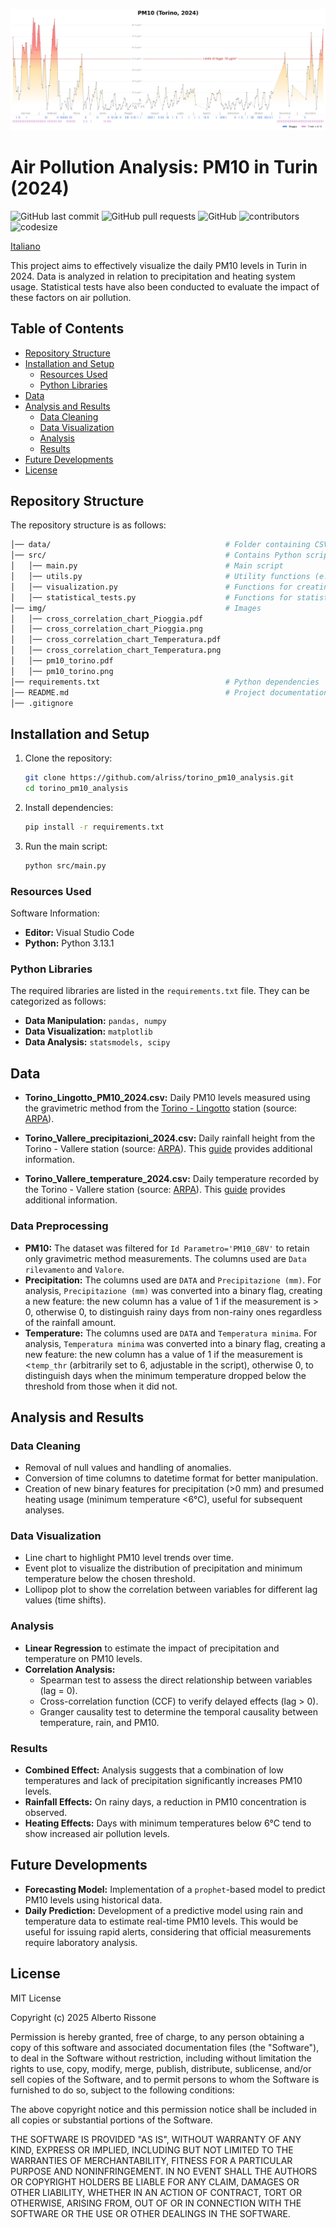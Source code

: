 ![](img/pm10_torino.png)

# Air Pollution Analysis: PM10 in Turin (2024)
![GitHub last commit](https://img.shields.io/github/last-commit/alriss/torino_pm10_analysis)
![GitHub pull requests](https://img.shields.io/github/issues-pr/alriss/torino_pm10_analysis)
![GitHub](https://img.shields.io/github/license/alriss/torino_pm10_analysis)
![contributors](https://img.shields.io/github/contributors/alriss/torino_pm10_analysis)
![codesize](https://img.shields.io/github/languages/code-size/alriss/torino_pm10_analysis)

[Italiano](README-ID.md)

This project aims to effectively visualize the daily PM10 levels in Turin in 2024. Data is analyzed in relation to precipitation and heating system usage. Statistical tests have also been conducted to evaluate the impact of these factors on air pollution.

## Table of Contents

- [Repository Structure](#repository-structure)
- [Installation and Setup](#installation-and-setup)
   - [Resources Used](#resources-used)
   - [Python Libraries](#python-libraries)
- [Data](#data)
- [Analysis and Results](#analysis-and-results)
   - [Data Cleaning](#data-cleaning)
   - [Data Visualization](#data-visualization)
   - [Analysis](#analysis)
   - [Results](#results)
- [Future Developments](#future-developments)
- [License](#license)

## Repository Structure
The repository structure is as follows:

```bash
│── data/                                       # Folder containing CSV files
│── src/                                        # Contains Python scripts
│   │── main.py                                 # Main script
│   │── utils.py                                # Utility functions (e.g., data loading and cleaning)
│   │── visualization.py                        # Functions for creating charts
│   │── statistical_tests.py                    # Functions for statistical tests and models
│── img/                                        # Images
│   │── cross_correlation_chart_Pioggia.pdf                
│   │── cross_correlation_chart_Pioggia.png                
│   │── cross_correlation_chart_Temperatura.pdf            
│   │── cross_correlation_chart_Temperatura.png            
│   │── pm10_torino.pdf                
│   │── pm10_torino.png                
│── requirements.txt                            # Python dependencies
│── README.md                                   # Project documentation
│── .gitignore                 
```

## Installation and Setup
1. Clone the repository:
   ```bash
   git clone https://github.com/alriss/torino_pm10_analysis.git
   cd torino_pm10_analysis
   ```
2. Install dependencies:
   ```bash
   pip install -r requirements.txt
   ```
3. Run the main script:
   ```bash
   python src/main.py
   ```

### Resources Used
Software Information:
- **Editor:** Visual Studio Code
- **Python:** Python 3.13.1

### Python Libraries
The required libraries are listed in the `requirements.txt` file. They can be categorized as follows:
- **Data Manipulation:** `pandas, numpy`
- **Data Visualization:** `matplotlib`
- **Data Analysis:** `statsmodels, scipy`

## Data

- **Torino_Lingotto_PM10_2024.csv:** Daily PM10 levels measured using the gravimetric method from the [Torino - Lingotto](https://webgis.arpa.piemonte.it/secure_apps/qualita_aria/dati_anagrafici/index.php?NUMCODICE=001272-806) station (source: [ARPA](https://aria.ambiente.piemonte.it/qualita-aria/dati)).

- **Torino_Vallere_precipitazioni_2024.csv:** Daily rainfall height from the Torino - Vallere station (source: [ARPA](https://www.arpa.piemonte.it/rischi_naturali/snippets_arpa_graphs/dati_giornalieri_meteo/?statid=PIE-001272-904-2001-05-17&param=P)). This [guide](https://www.arpa.piemonte.it/rischi_naturali/document/Guida_alla_lettura_dati_meteo_-_Banca_Dati_Storica.pdf) provides additional information.

- **Torino_Vallere_temperature_2024.csv:** Daily temperature recorded by the Torino - Vallere station (source: [ARPA](https://www.arpa.piemonte.it/rischi_naturali/snippets_arpa_graphs/dati_giornalieri_meteo/?statid=PIE-001272-904-2001-05-17&param=T)). This [guide](https://www.arpa.piemonte.it/rischi_naturali/document/Guida_alla_lettura_dati_meteo_-_Banca_Dati_Storica.pdf) provides additional information.

### Data Preprocessing
- **PM10:** The dataset was filtered for `Id Parametro='PM10_GBV'` to retain only gravimetric method measurements. The columns used are `Data rilevamento` and `Valore`.
- **Precipitation:** The columns used are `DATA` and `Precipitazione (mm)`. For analysis, `Precipitazione (mm)` was converted into a binary flag, creating a new feature: the new column has a value of 1 if the measurement is > 0, otherwise 0, to distinguish rainy days from non-rainy ones regardless of the rainfall amount.
- **Temperature:** The columns used are `DATA` and `Temperatura minima`. For analysis, `Temperatura minima` was converted into a binary flag, creating a new feature: the new column has a value of 1 if the measurement is <`temp_thr` (arbitrarily set to 6, adjustable in the script), otherwise 0, to distinguish days when the minimum temperature dropped below the threshold from those when it did not.

## Analysis and Results

### Data Cleaning
- Removal of null values and handling of anomalies.
- Conversion of time columns to datetime format for better manipulation.
- Creation of new binary features for precipitation (>0 mm) and presumed heating usage (minimum temperature <6°C), useful for subsequent analyses.

### Data Visualization
- Line chart to highlight PM10 level trends over time.
- Event plot to visualize the distribution of precipitation and minimum temperature below the chosen threshold.
- Lollipop plot to show the correlation between variables for different lag values (time shifts).

### Analysis
- **Linear Regression** to estimate the impact of precipitation and temperature on PM10 levels.
- **Correlation Analysis:**
  - Spearman test to assess the direct relationship between variables (lag = 0).
  - Cross-correlation function (CCF) to verify delayed effects (lag > 0).
  - Granger causality test to determine the temporal causality between temperature, rain, and PM10.

### Results
- **Combined Effect:** Analysis suggests that a combination of low temperatures and lack of precipitation significantly increases PM10 levels.
- **Rainfall Effects:** On rainy days, a reduction in PM10 concentration is observed.
- **Heating Effects:** Days with minimum temperatures below 6°C tend to show increased air pollution levels.

## Future Developments

- **Forecasting Model:** Implementation of a `prophet`-based model to predict PM10 levels using historical data.
- **Daily Prediction:** Development of a predictive model using rain and temperature data to estimate real-time PM10 levels. This would be useful for issuing rapid alerts, considering that official measurements require laboratory analysis.

## License
MIT License

Copyright (c) 2025 Alberto Rissone

Permission is hereby granted, free of charge, to any person obtaining a copy
of this software and associated documentation files (the "Software"), to deal
in the Software without restriction, including without limitation the rights
to use, copy, modify, merge, publish, distribute, sublicense, and/or sell
copies of the Software, and to permit persons to whom the Software is
furnished to do so, subject to the following conditions:

The above copyright notice and this permission notice shall be included in all
copies or substantial portions of the Software.

THE SOFTWARE IS PROVIDED "AS IS", WITHOUT WARRANTY OF ANY KIND, EXPRESS OR
IMPLIED, INCLUDING BUT NOT LIMITED TO THE WARRANTIES OF MERCHANTABILITY,
FITNESS FOR A PARTICULAR PURPOSE AND NONINFRINGEMENT. IN NO EVENT SHALL THE
AUTHORS OR COPYRIGHT HOLDERS BE LIABLE FOR ANY CLAIM, DAMAGES OR OTHER
LIABILITY, WHETHER IN AN ACTION OF CONTRACT, TORT OR OTHERWISE, ARISING FROM,
OUT OF OR IN CONNECTION WITH THE SOFTWARE OR THE USE OR OTHER DEALINGS IN THE
SOFTWARE.